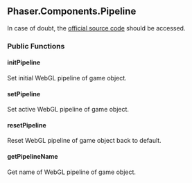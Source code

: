 ## Phaser.Components.Pipeline

In case of doubt, the [official source code](https://github.com/photonstorm/phaser) should be accessed.

### Public Functions

#### initPipeline

Set initial WebGL pipeline of game object.

#### setPipeline

Set active WebGL pipeline of game object.

#### resetPipeline

Reset WebGL pipeline of game object back to default.

#### getPipelineName

Get name of WebGL pipeline of game object.
